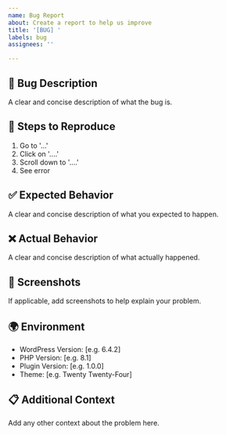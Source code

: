 ```yaml
---
name: Bug Report
about: Create a report to help us improve
title: '[BUG] '
labels: bug
assignees: ''

---
```


## 🐛 Bug Description
A clear and concise description of what the bug is.

## 🔄 Steps to Reproduce
1. Go to '...'
2. Click on '....'
3. Scroll down to '....'
4. See error

## ✅ Expected Behavior
A clear and concise description of what you expected to happen.

## ❌ Actual Behavior
A clear and concise description of what actually happened.

## 📸 Screenshots
If applicable, add screenshots to help explain your problem.

## 🌍 Environment
- WordPress Version: [e.g. 6.4.2]
- PHP Version: [e.g. 8.1]
- Plugin Version: [e.g. 1.0.0]
- Theme: [e.g. Twenty Twenty-Four]

## 📋 Additional Context
Add any other context about the problem here.
